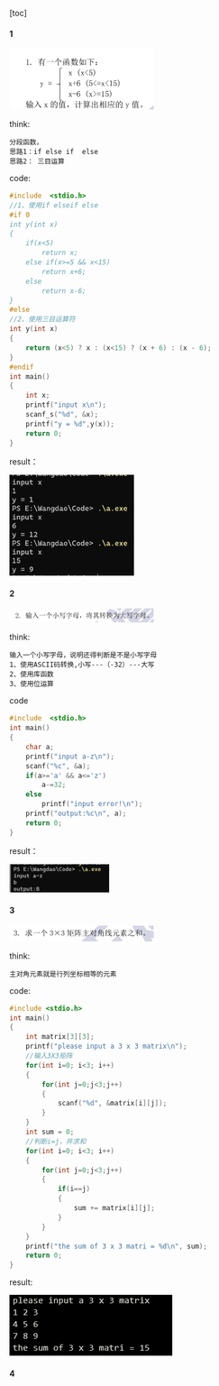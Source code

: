 [toc]

#### 1

<img src="work.assets/image-20230510145656297.png" alt="image-20230510145656297" style="zoom: 25%;" />

think:

```
分段函数，
思路1：if else if  else
思路2： 三目运算
```

code:

```c
#include  <stdio.h>
//1、使用if elseif else
#if 0
int y(int x)
{
	if(x<5)
		return x;
	else if(x>=5 && x<15)
		return x+6;
	else
		return x-6;	
}
#else
//2、使用三目运算符
int y(int x)
{
	return (x<5) ? x : (x<15) ? (x + 6) : (x - 6); 
}
#endif
int main()
{
	int x;
	printf("input x\n");
	scanf_s("%d", &x);
	printf("y = %d",y(x));
	return 0;
}
```

result：

<img src="work.assets/image-20230510153033285.png" alt="image-20230510153033285" style="zoom:33%;" />

#### 2

<img src="work.assets/image-20230510153115098.png" alt="image-20230510153115098" style="zoom:25%;" />

think:

```
输入一个小写字母，说明还得判断是不是小写字母
1、使用ASCII码转换,小写---（-32）---大写 
2、使用库函数
3、使用位运算
```

code

```c
#include  <stdio.h>
int main()
{
	char a;
	printf("input a-z\n");
	scanf("%c", &a);
	if(a>='a' && a<='z')
		a-=32;
	else
		printf("input error!\n");
	printf("output:%c\n", a);
	return 0;
}
```

result：

<img src="work.assets/image-20230510161317371.png" alt="image-20230510161317371" style="zoom:25%;" />

#### 3

<img src="work.assets/image-20230510161533620.png" alt="image-20230510161533620" style="zoom:25%;" />

think:

```
主对角元素就是行列坐标相等的元素
```



code:

```c
#include <stdio.h>
int main()
{
	int matrix[3][3];
	printf("please input a 3 x 3 matrix\n");
    //输入3X3矩阵
	for(int i=0; i<3; i++)
	{
		for(int j=0;j<3;j++)
		{
			scanf("%d", &matrix[i][j]);
		}
	}
	int sum = 0;
    //判断i=j，并求和
	for(int i=0; i<3; i++)
	{
		for(int j=0;j<3;j++)
		{
			if(i==j)
			{
				sum += matrix[i][j];
			}
		}
	}
	printf("the sum of 3 x 3 matri = %d\n", sum);
	return 0;
}

```

result:

![image-20230510234105566](work.assets/image-20230510234105566.png)

#### 4

